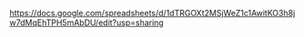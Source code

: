 https://docs.google.com/spreadsheets/d/1dTRGOXt2MSjWeZ1c1AwitKO3h8jw7dMqEhTPH5mAbDU/edit?usp=sharing